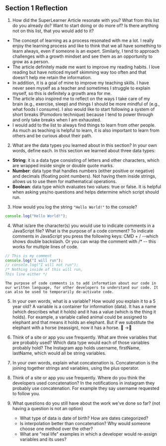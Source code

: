 ## Section 1 Reflection

1. How did the SuperLearner Article resonate with you? What from this list do you already do? Want to start doing or do more of? Is there anything not on this list, that you would add to it?
  - The concept of learning as a process resonated with me a lot. I really enjoy the learning process and like to think that we all have something to learn always, even if someone is an expert. Similarly, I tend to approach challenges with a growth mindset and see them as an opportunity to grow as a person.
  - The article definitely made me want to improve my reading habits. I love reading but have noticed myself skimming way too often and that doesn't help me retain the information.
  - In addition, it is a goal of mine to improve my teaching skills. I have never seen myself as a teacher and sometimes I struggle to explain myself, so this is definitely a growth area for me.
  - The article also inspired me to reflect on the ways I take care of my brain (e.g., exercise, sleep) and things I should be more mindful of (e.g., what foods I consume). I also would like to start following a system of short breaks (Pomodoro technique) because I tend to power through and only take breaks when I am exhausted.
  - I would add to the list to always find things to learn from other people. As much as teaching is helpful to learn, it is also important to learn from others and be curious about their path.

2. What are the data types you learned about in this section? In your own words, define each.
  In this section we learned about three data types:
  - **String**: it is a data type consisting of letters and other characters, which are wrapped inside single or double quote marks.
  - **Number**: data type that handles numbers (either positive or negative) and decimals (floating point numbers). Not having them inside strings, allows us to use them for mathematical operations.
  - **Boolean**: data type which evaluates two values: true or false. It is helpful when asking yes/no questions and helps determine which script should run.    

3. How would you log the string `"Hello World!"` to the console?
  ```JavaScript
  console.log("Hello World!");
  ```
4. What is/are the character(s) you would use to indicate comments in a JavaScript file? What is the purpose of a code comment?
  To indicate comments in JavaScript you press the following keys: CMD + / --which shows double backslash. Or you can wrap the comment with /* -- this works for multiple lines of code.
  ```JavaScript
// This is my comment
  console.log("I will run");
 // console.log("I will not run");
/* Nothing inside of this will run,
This line either */
```
    The purpose of code comments is to add information about our code in our written language, for other developers to understand our code. It can also be used to temporarily de-activate code.

5. In your own words, what is a variable? How would you explain it to a 5 year old?
    A variable is a container for information (data). It has a name (which describes what it holds) and it has a value (which is the thing it holds). For example, a variable called animal could be assigned to elephant and that means it holds an elephant. But if we substitute the elephant with a horse (reassign), now it has a horse. 🐘 ->🐴

6. Think of a site or app you use frequently. What are three variables that are probably used? Which data type would each of those variables probably hold?
    The Instagram app holds username, firstName, lastName, which would all be string variables.

7. In your own words, explain what concatenation is.
    Concatenation is the joining together strings and variables, using the plus operator.

8. Think of a site or app you use frequently. Where do you think the developers used concatenation?
    In the notifications in instagram they probably use concatenation. For example they say username requested to follow you.

9. What questions do you still have about the work we've done so far? (not having a question is not an option)
    - What type of data is date of birth? How are dates categorized?
    - Is interpolation better than concatenation? Why would someone choose one method over the other?
    - What are "real life" examples in which a developer would re-assign variables and its uses? 
